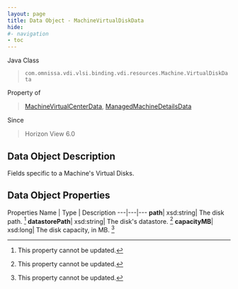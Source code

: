 ```yaml
---
layout: page
title: Data Object - MachineVirtualDiskData
hide:
#- navigation
- toc
---
```






Java Class
> `com.omnissa.vdi.vlsi.binding.vdi.resources.Machine.VirtualDiskData`

Property of
> [MachineVirtualCenterData](vdi.resources.Machine.VirtualCenterData.md#field_detail), [ManagedMachineDetailsData](vdi.resources.Machine.ManagedMachineDetailsData.md#field_detail)

Since
> Horizon View 6.0


## Data Object Description

Fields specific to a Machine's Virtual Disks.

## Data Object Properties
Properties
Name |  Type |  Description
---|---|---
**path**|  xsd:string|  The disk path. [^2]
**datastorePath**|  xsd:string|  The disk's datastore. [^2]
**capacityMB**|  xsd:long|  The disk capacity, in MB. [^2]
 


 


[^2]: This property cannot be updated.